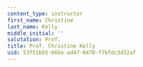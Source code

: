 ```yaml
---
content_type: instructor
first_name: Christine
last_name: Kelly
middle_initial: ''
salutation: Prof.
title: Prof. Christine Kelly
uid: 53f51bb5-b6be-ad47-0470-f7bfdc3d32af
---
```

